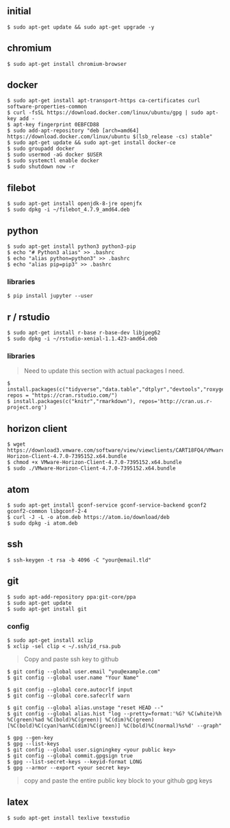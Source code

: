 ## initial

`$ sudo apt-get update && sudo apt-get upgrade -y`

## chromium
```
$ sudo apt-get install chromium-browser
```


## docker
```
$ sudo apt-get install apt-transport-https ca-certificates curl software-properties-common
$ curl -fsSL https://download.docker.com/linux/ubuntu/gpg | sudo apt-key add -
$ apt-key fingerprint 0EBFCD88
$ sudo add-apt-repository "deb [arch=amd64] https://download.docker.com/linux/ubuntu $(lsb_release -cs) stable"
$ sudo apt-get update && sudo apt-get install docker-ce
$ sudo groupadd docker
$ sudo usermod -aG docker $USER
$ sudo systemctl enable docker
$ sudo shutdown now -r
```

## filebot
```
$ sudo apt-get install openjdk-8-jre openjfx
$ sudo dpkg -i ~/filebot_4.7.9_amd64.deb
```

## python
```
$ sudo apt-get install python3 python3-pip
$ echo "# Python3 alias" >> .bashrc
$ echo "alias python=python3" >> .bashrc
$ echo "alias pip=pip3" >> .bashrc
```

### libraries
```
$ pip install jupyter --user
```

## r / rstudio
```
$ sudo apt-get install r-base r-base-dev libjpeg62
$ sudo dpkg -i ~/rstudio-xenial-1.1.423-amd64.deb
```

### libraries
> Need to update this section with actual packages I need.

```
$ install.packages(c("tidyverse","data.table","dtplyr","devtools","roxygen2","bit64"), repos = "https://cran.rstudio.com/")
$ install.packages(c("knitr","rmarkdown"), repos='http://cran.us.r-project.org')
```

## horizon client
```
$ wget https://download3.vmware.com/software/view/viewclients/CART18FQ4/VMware-Horizon-Client-4.7.0-7395152.x64.bundle
$ chmod +x VMware-Horizon-Client-4.7.0-7395152.x64.bundle 
$ sudo ./VMware-Horizon-Client-4.7.0-7395152.x64.bundle
```

## atom
```
$ sudo apt-get install gconf-service gconf-service-backend gconf2 gconf2-common libgconf-2-4
$ curl -J -L -o atom.deb https://atom.io/download/deb
$ sudo dpkg -i atom.deb
```

## ssh
```
$ ssh-keygen -t rsa -b 4096 -C "your@email.tld"
```


## git
```
$ sudo apt-add-repository ppa:git-core/ppa
$ sudo apt-get update
$ sudo apt-get install git
```

### config
```
$ sudo apt-get install xclip
$ xclip -sel clip < ~/.ssh/id_rsa.pub
```
> Copy and paste ssh key to github
```
$ git config --global user.email "you@example.com"
$ git config --global user.name "Your Name"

$ git config --global core.autocrlf input
$ git config --global core.safecrlf warn

$ git config --global alias.unstage "reset HEAD --"
$ git config --global alias.hist "log --pretty=format:'%G? %C(white)%h %C(green)%ad %C(bold)%C(green)| %C(dim)%C(green)[%C(bold)%C(cyan)%an%C(dim)%C(green)] %C(bold)%C(normal)%s%d' --graph"

$ gpg --gen-key
$ gpg --list-keys
$ git config --global user.signingkey <your public key>
$ git config --global commit.gpgsign true
$ gpg --list-secret-keys --keyid-format LONG
$ gpg --armor --export <your secret key>
```
> copy and paste the entire public key block to your github gpg keys

## latex
```
$ sudo apt-get install texlive texstudio
```
